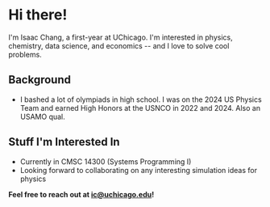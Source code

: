 # Hi there!
I'm Isaac Chang, a first-year at UChicago. I'm interested in physics, chemistry, data science, and economics -- and I love to solve cool problems.

## Background
- I bashed a lot of olympiads in high school. I was on the 2024 US Physics Team and earned High Honors at the USNCO in 2022 and 2024. Also an USAMO qual.

## Stuff I'm Interested In
- Currently in CMSC 14300 (Systems Programming I) 
- Looking forward to collaborating on any interesting simulation ideas for physics


**Feel free to reach out at ic@uchicago.edu!**
